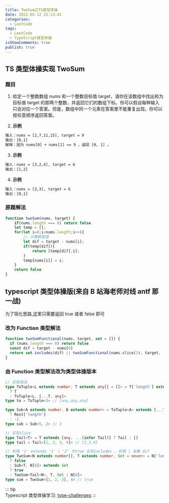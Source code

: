 ```yaml
---
title: TwoSum之TS类型体操
date: 2022-05-12 22:13:42
categories:
  - LeetCode
tags:
  - LeetCode
  - TypeScript类型体操
isShowComments: true
publish: true
---
```


## TS 类型体操实现 TwoSum

### 题目

1. 给定一个整数数组 nums 和一个整数目标值 target，请你在该数组中找出和为目标值 target 的那两个整数，并返回它们的数组下标。你可以假设每种输入只会对应一个答案。但是，数组中同一个元素在答案里不能重复出现。你可以按任意顺序返回答案。

2. **示例**

```txt
输入：nums = [2,7,11,15], target = 9
输出：[0,1]
解释：因为 nums[0] + nums[1] == 9 ，返回 [0, 1] 。
```

3. **示例**

```txt
输入：nums = [3,2,4], target = 6
输出：[1,2]
```

4. **示例**

```txt
输入：nums = [3,3], target = 6
输出：[0,1]
```

### 原题解法

```JavaScript
function twoSum(nums, target) {
    if(nums.length === 0) return false
    let temp = [];
    for(let i=0;i<nums.length;i++){
        // 计算期望值
        let dif = target - nums[i];
        if(temp[dif]){
            return [temp[dif],i];
        }
        temp[nums[i]] = i;
    }
    return false
}

```

## typescript 类型体操版(来自 B 站海老师对线 antf 那一战)

为了简化思路,这里只需要返回 true 或者 false 即可

### 改为 Function 类型解法

```javascript
function twoSumFunctional(nums, target, set = []) {
  if (nums.length === 0) return false
  const dif = target - nums[0]
  return set.includes(dif) || twoSumFunctional(nums.slice(1), target, [...set, nums[0]])
}
```

### 由 Function 类型解法改为类型体操版本

```typescript
// 实现减法
type ToTuple<L extends number, T extends any[] = []> = T['length'] extends L
  ? T
  : ToTuple<L, [...T, any]>
type to = ToTuple<3> // [any,any,any]

type Sub<A extends number, B extends number> = ToTuple<A> extends [...ToTuple<B>, ...(infer Rest)]
  ? Rest['length']
  : -1
type sub = Sub<5, 2> // 3

// 实现slice
type Tail<T> = T extends [any, ...(infer Tail)] ? Tail : []
type tail = Tail<[1, 2, 3, 4]> // [2,3,4]

// 利用 '1' extends '1' | '2' 为true 实现includes , 利用 | 收集 dif
type TwoSum<N extends number[], T extends number, Set = never> = N['length'] extends 0
  ? false
  : Sub<T, N[0]> extends Set
  ? true
  : TwoSum<Tail<N>, T, Set | N[0]>
type sum = TwoSum<[1, 2, 3], 4> // true
```

::: tip  
Typescript 类型体操学习: [type-challenges](https://github.com/type-challenges/type-challenges) 
:::
